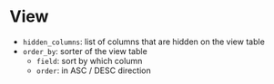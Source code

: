 # View

* `hidden_columns`: list of columns that are hidden on the view table
* `order_by`: sorter of the view table
    * `field`: sort by which column
    * `order`: in ASC / DESC direction
